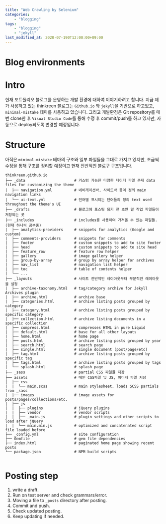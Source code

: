 ```yaml
---
title: "Web Crawling by Selenium"
categories: 
    - "blogging"
tags:
    - "blogging"
    - "jekyll"
last_modified_at: 2020-07-190T12:00:00+09:00
---
```



# Blog environments

# Intro
현재 포트폴리오 블로그를 운영하는 개발 환경에 대하여 이야기하려고 합니다.
지금 제가 사용하고 있는 thinkreen 블로그는 `Github.io` 와 `jekyll`을 기반으로 하고있고, `minimal-mistake` 테마를 사용하고 있습니다.
그리고 개발환경은 Git repository를 매번 clone한 후 `Visual Studio Code`를 통해 수정 후 commit/push를 하고 있지만, 자동으로 deploy되도록 변경할 예정입니다.

# Structure
아직은 `minimal-mistake` 테마의 구조와 일부 파일들을 그대로 가지고 있지만, 조금씩 수정을 통해 구조를 정리할 예정이고 현재 전반적인 블로구 구조입니다.

```
thinkreen.github.io
├── _data                      # 커스텀 가능한 다양한 데이터 파일 존재 data files for customizing the theme
|  ├── navigation.yml          # 네비게이션바, 사이드바 등이 정의 main navigation links
|  └── ui-text.yml             # 언어별 표시되는 단어들의 정의 text used throughout the theme's UI
├── _drafts                    # 블로그에 포스팅 되기 전 초안 밑 작업 파일들이 저장되는 곳
├── _includes                  # includes를 사용하여 가져올 수 있는 파일들. (현재 하나씩 공부중)
|  ├── analytics-providers     # snippets for analytics (Google and custom)
|  ├── comments-providers      # snippets for comments
|  ├── footer                  # custom snippets to add to site footer
|  ├── head                    # custom snippets to add to site head
|  ├── feature_row             # feature row helper
|  ├── gallery                 # image gallery helper
|  ├── group-by-array          # group by array helper for archives
|  ├── nav_list                # navigation list helper
|  ├── toc                     # table of contents helper
|  └── ...
├── _layouts                   # 사이트 전반적인 레이아웃부터 부분적인 레이아웃을 설정
|  ├── archive-taxonomy.html   # tag/category archive for Jekyll Archives plugin
|  ├── archive.html            # archive base
|  ├── categories.html         # archive listing posts grouped by category
|  ├── category.html           # archive listing posts grouped by specific category
|  ├── collection.html         # archive listing documents in a specific collection
|  ├── compress.html           # compresses HTML in pure Liquid
|  ├── default.html            # base for all other layouts
|  ├── home.html               # home page
|  ├── posts.html              # archive listing posts grouped by year
|  ├── search.html             # search page
|  ├── single.html             # single document (post/page/etc)
|  ├── tag.html                # archive listing posts grouped by specific tag
|  ├── tags.html               # archive listing posts grouped by tags
|  └── splash.html             # splash page
├── _sass                      # partial CSS 파일들 저장
├── assets                     # 메인 CSS파일 및 JS, 이미지 파일 저장
|  ├── css
|  |  └── main.scss            # main stylesheet, loads SCSS partials from _sass
|  ├── images                  # image assets for posts/pages/collections/etc.
|  ├── js
|  |  ├── plugins              # jQuery plugins
|  |  ├── vendor               # vendor scripts
|  |  ├── _main.js             # plugin settings and other scripts to load after jQuery
|  |  └── main.min.js          # optimized and concatenated script file loaded before
├── _config.yml                # site configuration
├── Gemfile                    # gem file dependencies
├── index.html                 # paginated home page showing recent posts
└── package.json               # NPM build scripts

```


```python

```

# Posting step
1. write a draft.
2. Run on test server and check grammars/error.
3. Moving a file to `_posts` directory after posting.
4. Commit and push.
5. Check updated posting.
6. Keep updating if needed.
